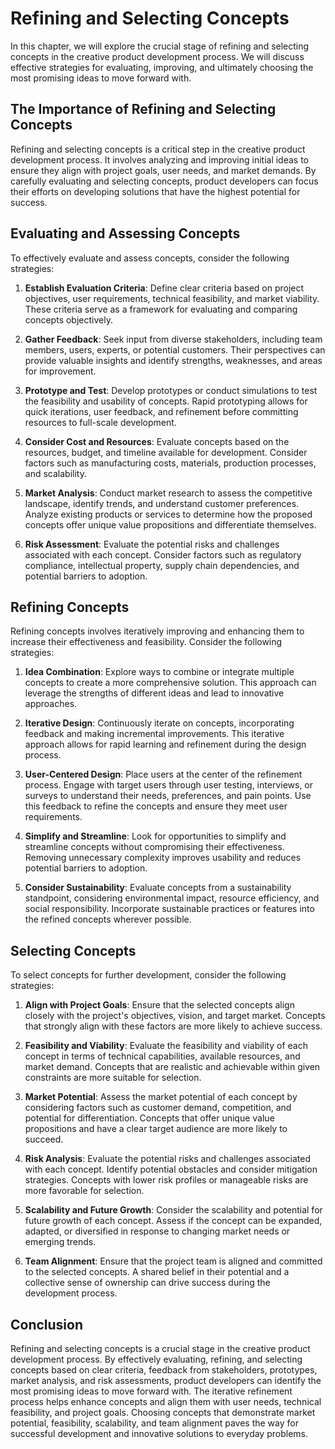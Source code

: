 # Refining and Selecting Concepts

In this chapter, we will explore the crucial stage of refining and selecting concepts in the creative product development process. We will discuss effective strategies for evaluating, improving, and ultimately choosing the most promising ideas to move forward with.

## The Importance of Refining and Selecting Concepts

Refining and selecting concepts is a critical step in the creative product development process. It involves analyzing and improving initial ideas to ensure they align with project goals, user needs, and market demands. By carefully evaluating and selecting concepts, product developers can focus their efforts on developing solutions that have the highest potential for success.

## Evaluating and Assessing Concepts

To effectively evaluate and assess concepts, consider the following strategies:

1. **Establish Evaluation Criteria**: Define clear criteria based on project objectives, user requirements, technical feasibility, and market viability. These criteria serve as a framework for evaluating and comparing concepts objectively.
    
2. **Gather Feedback**: Seek input from diverse stakeholders, including team members, users, experts, or potential customers. Their perspectives can provide valuable insights and identify strengths, weaknesses, and areas for improvement.
    
3. **Prototype and Test**: Develop prototypes or conduct simulations to test the feasibility and usability of concepts. Rapid prototyping allows for quick iterations, user feedback, and refinement before committing resources to full-scale development.
    
4. **Consider Cost and Resources**: Evaluate concepts based on the resources, budget, and timeline available for development. Consider factors such as manufacturing costs, materials, production processes, and scalability.
    
5. **Market Analysis**: Conduct market research to assess the competitive landscape, identify trends, and understand customer preferences. Analyze existing products or services to determine how the proposed concepts offer unique value propositions and differentiate themselves.
    
6. **Risk Assessment**: Evaluate the potential risks and challenges associated with each concept. Consider factors such as regulatory compliance, intellectual property, supply chain dependencies, and potential barriers to adoption.
    

## Refining Concepts

Refining concepts involves iteratively improving and enhancing them to increase their effectiveness and feasibility. Consider the following strategies:

1. **Idea Combination**: Explore ways to combine or integrate multiple concepts to create a more comprehensive solution. This approach can leverage the strengths of different ideas and lead to innovative approaches.
    
2. **Iterative Design**: Continuously iterate on concepts, incorporating feedback and making incremental improvements. This iterative approach allows for rapid learning and refinement during the design process.
    
3. **User-Centered Design**: Place users at the center of the refinement process. Engage with target users through user testing, interviews, or surveys to understand their needs, preferences, and pain points. Use this feedback to refine the concepts and ensure they meet user requirements.
    
4. **Simplify and Streamline**: Look for opportunities to simplify and streamline concepts without compromising their effectiveness. Removing unnecessary complexity improves usability and reduces potential barriers to adoption.
    
5. **Consider Sustainability**: Evaluate concepts from a sustainability standpoint, considering environmental impact, resource efficiency, and social responsibility. Incorporate sustainable practices or features into the refined concepts wherever possible.
    

## Selecting Concepts

To select concepts for further development, consider the following strategies:

1. **Align with Project Goals**: Ensure that the selected concepts align closely with the project's objectives, vision, and target market. Concepts that strongly align with these factors are more likely to achieve success.
    
2. **Feasibility and Viability**: Evaluate the feasibility and viability of each concept in terms of technical capabilities, available resources, and market demand. Concepts that are realistic and achievable within given constraints are more suitable for selection.
    
3. **Market Potential**: Assess the market potential of each concept by considering factors such as customer demand, competition, and potential for differentiation. Concepts that offer unique value propositions and have a clear target audience are more likely to succeed.
    
4. **Risk Analysis**: Evaluate the potential risks and challenges associated with each concept. Identify potential obstacles and consider mitigation strategies. Concepts with lower risk profiles or manageable risks are more favorable for selection.
    
5. **Scalability and Future Growth**: Consider the scalability and potential for future growth of each concept. Assess if the concept can be expanded, adapted, or diversified in response to changing market needs or emerging trends.
    
6. **Team Alignment**: Ensure that the project team is aligned and committed to the selected concepts. A shared belief in their potential and a collective sense of ownership can drive success during the development process.
    

## Conclusion

Refining and selecting concepts is a crucial stage in the creative product development process. By effectively evaluating, refining, and selecting concepts based on clear criteria, feedback from stakeholders, prototypes, market analysis, and risk assessments, product developers can identify the most promising ideas to move forward with. The iterative refinement process helps enhance concepts and align them with user needs, technical feasibility, and project goals. Choosing concepts that demonstrate market potential, feasibility, scalability, and team alignment paves the way for successful development and innovative solutions to everyday problems.

